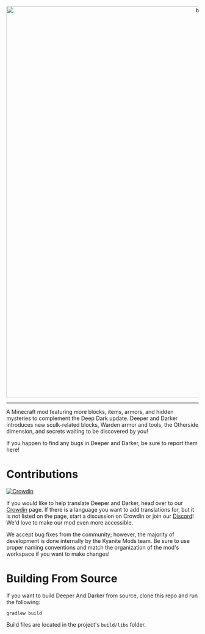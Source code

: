 <p align="center"><img src="https://github.com/KyaniteMods/DeeperAndDarker/blob/forge-1.20/src/main/resources/banner.png" alt="banner" width="1024"></p>

---
A Minecraft mod featuring more blocks, items, armors, and hidden mysteries to complement the Deep Dark update. Deeper and Darker introduces new sculk-related blocks, Warden armor and tools, the Otherside dimension, and secrets waiting to be discovered by you!

If you happen to find any bugs in Deeper and Darker, be sure to report them here!

# Contributions
[![Crowdin](https://badges.crowdin.net/deeper-and-darker/localized.svg)](https://crowdin.com/project/deeper-and-darker)

If you would like to help translate Deeper and Darker, head over to our [Crowdin](https://crowdin.com/project/deeper-and-darker) page. If there is a language you want to add translations for, but it is not listed on the page, start a discussion on Crowdin or join our [Discord](https://discord.gg/GDNRd5yvxa)! We'd love to make our mod even more accessible.

We accept bug fixes from the community; however, the majority of development is done internally by the Kyanite Mods team. Be sure to use proper naming conventions and match the organization of the mod's workspace if you want to make changes!

# Building From Source

If you want to build Deeper And Darker from source, clone this repo and run the following:

```
gradlew build
```

Build files are located in the project's `build/libs` folder.
